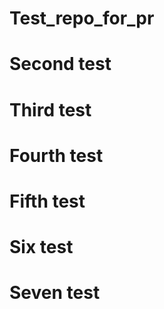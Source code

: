 # Test_repo_for_pr

# Second test

# Third test

# Fourth test

# Fifth test

# Six test  

# Seven test